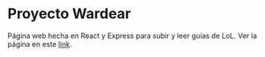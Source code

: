 # Proyecto Wardear

Página web hecha en React y Express para subir y leer guías de LoL.
Ver la página en este [link](wardear.adaptable.app).